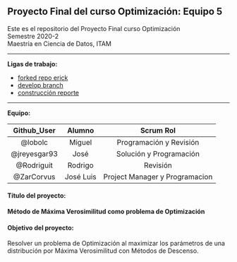 ## Proyecto Final del curso Optimización: Equipo 5

Este es el repositorio del Proyecto Final curso Optimización   
Semestre 2020-2  
Maestría en Ciencia de Datos, ITAM  
______

**Ligas de trabajo:**  

* [forked repo erick](https://github.com/Rodriguit/analisis-numerico-computo-cientifico/tree/optimizacion-2020-2/proyecto_final/indicaciones)
* [develop branch](https://github.com/Rodriguit/Proyecto-final-equipo5-opt-2020/tree/develop)
* [construcción reporte](https://www.overleaf.com/project/5fc535eb8fa71982ee3a3c48)
____
**Equipo:**  

| Github_User  | Alumno    | Scrum Rol                      |
|:------------:|:---------:|:------------------------------:|
| @lobolc      | Miguel    | Programación y Revisión        |
| @jreyesgar93 | José      | Solución y Programación        |
| @Rodriguit   | Rodrigo   | Revisión                       |
| @ZarCorvus   | José Luis | Project Manager y Programacion |


#### Título del proyecto:  

**Método de Máxima Verosimilitud como problema de Optimización**

#### Objetivo del proyecto:   

Resolver un problema de Optimización al maximizar los parámetros de una distribución por Máxima Verosimilitud con Métodos de Descenso.










